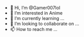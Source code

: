 - 👋 Hi, I’m @Gamer007lol
- 👀 I’m interested in Anime
- 🌱 I’m currently learning ...
- 💞️ I’m looking to collaborate on ...
- 📫 How to reach me ...

<!---
Gamer007lol/Gamer007lol is a ✨ special ✨ repository because its `README.md` (this file) appears on your GitHub profile.
You can click the Preview link to take a look at your changes.
--->
